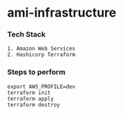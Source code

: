 # ami-infrastructure

### Tech Stack
```
1. Amazon Web Services
2. Hashicorp Terraform
```

### Steps to perform
```
export AWS_PROFILE=dev
terraform init
terraform apply
terraform destroy
```